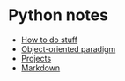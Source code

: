 # Python notes

* [How to do stuff](how_to_do_stuff.md)
* [Object-oriented paradigm](oo_paradigm.md)
* [Projects](projects.md)
* [Markdown](https://www.markdownguide.org/basic-syntax/)
